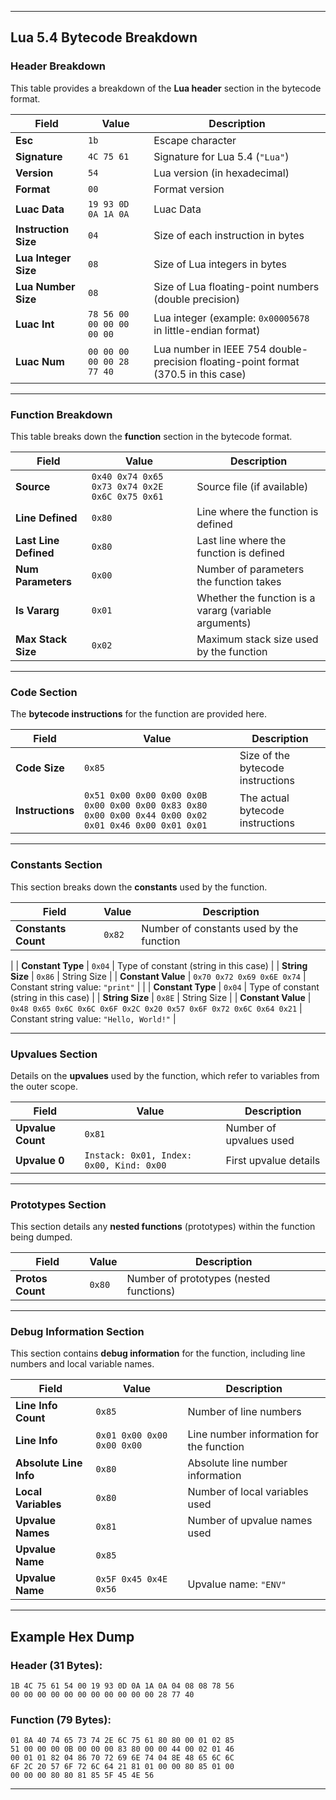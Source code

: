 
---

## Lua 5.4 Bytecode Breakdown

### Header Breakdown

This table provides a breakdown of the **Lua header** section in the bytecode format.

| Field                | Value                                    | Description                                                                          |
|----------------------|------------------------------------------|--------------------------------------------------------------------------------------|
| **Esc**              | `1b`                                     | Escape character                                                                     |
| **Signature**        | `4C 75 61`                               | Signature for Lua 5.4 (`"Lua"`)                                                      |
| **Version**          | `54`                                     | Lua version (in hexadecimal)                                                         |
| **Format**           | `00`                                     | Format version                                                                       |
| **Luac Data**        | `19 93 0D 0A 1A 0A`                      | Luac Data                                                                            |
| **Instruction Size** | `04`                                     | Size of each instruction in bytes                                                    |
| **Lua Integer Size** | `08`                                     | Size of Lua integers in bytes                                                        |
| **Lua Number Size**  | `08`                                     | Size of Lua floating-point numbers (double precision)                                |
| **Luac Int**         | `78 56 00 00 00 00 00 00`                | Lua integer (example: `0x00005678` in little-endian format)                          |
| **Luac Num**         | `00 00 00 00 00 28 77 40`                | Lua number in IEEE 754 double-precision floating-point format (370.5 in this case)   |

---

### Function Breakdown

This table breaks down the **function** section in the bytecode format.

| Field                   | Value                                    | Description                                                                    |
|-------------------------|------------------------------------------|--------------------------------------------------------------------------------|
| **Source**              | `0x40 0x74 0x65 0x73 0x74 0x2E 0x6C 0x75 0x61` | Source file (if available)                                                     |
| **Line Defined**        | `0x80`                                   | Line where the function is defined                                              |
| **Last Line Defined**   | `0x80`                                   | Last line where the function is defined                                         |
| **Num Parameters**      | `0x00`                                   | Number of parameters the function takes                                         |
| **Is Vararg**           | `0x01`                                   | Whether the function is a vararg (variable arguments)                           |
| **Max Stack Size**      | `0x02`                                   | Maximum stack size used by the function                                         |

---

### Code Section

The **bytecode instructions** for the function are provided here.

| Field                  | Value                                    | Description                                                                    |
|------------------------|------------------------------------------|--------------------------------------------------------------------------------|
| **Code Size**          | `0x85`                                   | Size of the bytecode instructions                                              |
| **Instructions**       | `0x51 0x00 0x00 0x00 0x0B 0x00 0x00 0x00 0x83 0x80 0x00 0x00 0x44 0x00 0x02 0x01 0x46 0x00 0x01 0x01` | The actual bytecode instructions                                                |

---

### Constants Section

This section breaks down the **constants** used by the function.

| Field                  | Value                                    | Description                                                                    |
|------------------------|------------------------------------------|--------------------------------------------------------------------------------|
| **Constants Count**    | `0x82`                                   | Number of constants used by the function                                        |
|
| **Constant Type**      | `0x04`                                   | Type of constant (string in this case)                                          |
| **String Size**        | `0x86`                                   | String Size                                                |
| **Constant Value**     | `0x70 0x72 0x69 0x6E 0x74`               | Constant string value: `"print"`                                         |
|
| **Constant Type**      | `0x04` | Type of constant (string in this case)                                          |
| **String Size**        | `0x8E` 								 | String Size                                                |
| **Constant Value**     | `0x48 0x65 0x6C 0x6C 0x6F 0x2C 0x20 0x57 0x6F 0x72 0x6C 0x64 0x21` | Constant string value: `"Hello, World!"`                                            |

---

### Upvalues Section

Details on the **upvalues** used by the function, which refer to variables from the outer scope.

| Field                  | Value                                    | Description                                                                    |
|------------------------|------------------------------------------|--------------------------------------------------------------------------------|
| **Upvalue Count**       | `0x81`                                   | Number of upvalues used                                                         |
| **Upvalue 0**           | `Instack: 0x01, Index: 0x00, Kind: 0x00`  | First upvalue details                                                           |

---

### Prototypes Section

This section details any **nested functions** (prototypes) within the function being dumped.

| Field                  | Value                                    | Description                                                                    |
|------------------------|------------------------------------------|--------------------------------------------------------------------------------|
| **Protos Count**        | `0x80`                                   | Number of prototypes (nested functions)                                         |

---

### Debug Information Section

This section contains **debug information** for the function, including line numbers and local variable names.

| Field                  | Value                                    | Description                                                                    |
|------------------------|------------------------------------------|--------------------------------------------------------------------------------|
| **Line Info Count**    | `0x85`                                   | Number of line numbers                                                          |
| **Line Info**          | `0x01 0x00 0x00 0x00 0x00`              | Line number information for the function                                        |
| **Absolute Line Info** | `0x80`              | Absolute line number information                                                |
| **Local Variables**    | `0x80`                                   | Number of local variables used                                                  |
| **Upvalue Names**      | `0x81`                                   | Number of upvalue names used                                                    |
| **Upvalue Name**       | `0x85`
| **Upvalue Name**       | `0x5F 0x45 0x4E 0x56`                    | Upvalue name: `"ENV"`                                                          |

---

## Example Hex Dump

### Header (31 Bytes):

```
1B 4C 75 61 54 00 19 93 0D 0A 1A 0A 04 08 08 78 56 
00 00 00 00 00 00 00 00 00 00 00 28 77 40
```

### Function (79 Bytes):

```
01 8A 40 74 65 73 74 2E 6C 75 61 80 80 00 01 02 85 
51 00 00 00 0B 00 00 00 83 80 00 00 44 00 02 01 46 
00 01 01 82 04 86 70 72 69 6E 74 04 8E 48 65 6C 6C 
6F 2C 20 57 6F 72 6C 64 21 81 01 00 00 80 85 01 00 
00 00 00 80 80 81 85 5F 45 4E 56
```

---